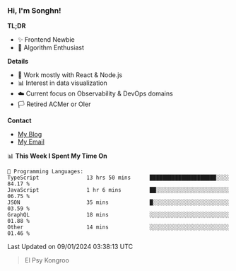 ### Hi, I'm Songhn!

**TL;DR**

- ✨ Frontend Newbie
- 🎈 Algorithm Enthusiast

**Details**

- 🎯 Work mostly with React & Node.js
- 📊 Interest in data visualization
- ☁️ Current focus on Observability & DevOps domains
- 🏳️ Retired ACMer or OIer

**Contact**
- [My Blog](https://blog.songhn.com)
- [My Email](mailto:songhn233@gmail.com)

<!--START_SECTION:waka-->
📊 **This Week I Spent My Time On** 

```text
💬 Programming Languages: 
TypeScript               13 hrs 50 mins      █████████████████████░░░░   84.17 % 
JavaScript               1 hr 6 mins         ██░░░░░░░░░░░░░░░░░░░░░░░   06.75 % 
JSON                     35 mins             █░░░░░░░░░░░░░░░░░░░░░░░░   03.59 % 
GraphQL                  18 mins             ░░░░░░░░░░░░░░░░░░░░░░░░░   01.88 % 
Other                    14 mins             ░░░░░░░░░░░░░░░░░░░░░░░░░   01.46 % 
```


 Last Updated on 09/01/2024 03:38:13 UTC
<!--END_SECTION:waka-->

> El Psy Kongroo
